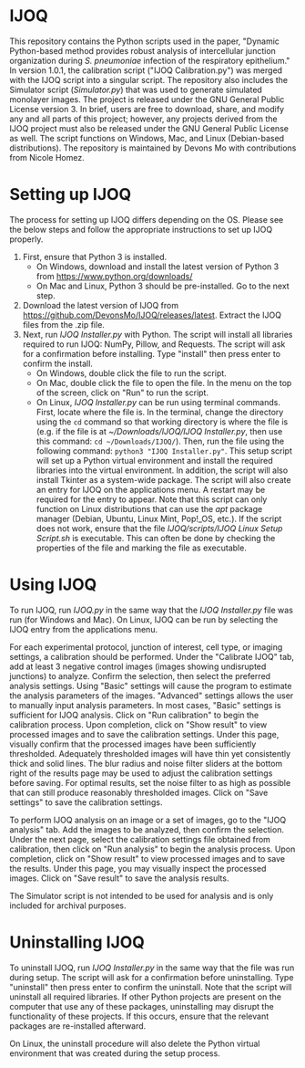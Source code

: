 # IJOQ
This repository contains the Python scripts used in the paper, "Dynamic Python-based method provides robust analysis of intercellular junction organization during *S. pneumoniae* infection of the respiratory epithelium." In version 1.0.1, the calibration script ("IJOQ Calibration.py") was merged with the IJOQ script into a singular script. The repository also includes the Simulator script (*Simulator.py*) that was used to generate simulated monolayer images. The project is released under the GNU General Public License version 3. In brief, users are free to download, share, and modify any and all parts of this project; however, any projects derived from the IJOQ project must also be released under the GNU General Public License as well. The script functions on Windows, Mac, and Linux (Debian-based distributions). The repository is maintained by Devons Mo with contributions from Nicole Homez.

# Setting up IJOQ

The process for setting up IJOQ differs depending on the OS. Please see the below steps and follow the appropriate instructions to set up IJOQ properly.

1. First, ensure that Python 3 is installed.
   * On Windows, download and install the latest version of Python 3 from https://www.python.org/downloads/
   * On Mac and Linux, Python 3 should be pre-installed. Go to the next step.
2. Download the latest version of IJOQ from https://github.com/DevonsMo/IJOQ/releases/latest. Extract the IJOQ files from the .zip file.
3. Next, run *IJOQ Installer.py* with Python. The script will install all libraries required to run IJOQ: NumPy, Pillow, and Requests. The script will ask for a confirmation before installing. Type "install" then press enter to confirm the install.
   * On Windows, double click the file to run the script.
   * On Mac, double click the file to open the file. In the menu on the top of the screen, click on "Run" to run the script.
   * On Linux, *IJOQ Installer.py* can be run using terminal commands. First, locate where the file is. In the terminal, change the directory using the ```cd``` command so that working directory is where the file is (e.g. if the file is at *~/Downloads/IJOQ/IJOQ Installer.py*, then use this command: ```cd ~/Downloads/IJOQ/```). Then, run the file using the following command: ```python3 "IJOQ Installer.py"```. This setup script will set up a Python virtual environment and install the required libraries into the virtual environment. In addition, the script will also install Tkinter as a system-wide package. The script will also create an entry for IJOQ on the applications menu. A restart may be required for the entry to appear. Note that this script can only function on Linux distributions that can use the *apt* package manager (Debian, Ubuntu, Linux Mint, Pop!_OS, etc.). If the script does not work, ensure that the file *IJOQ/scripts/IJOQ Linux Setup Script.sh* is executable. This can often be done by checking the properties of the file and marking the file as executable. 

# Using IJOQ

To run IJOQ, run *IJOQ.py* in the same way that the *IJOQ Installer.py* file was run (for Windows and Mac). On Linux, IJOQ can be run by selecting the IJOQ entry from the applications menu.

For each experimental protocol, junction of interest, cell type, or imaging settings, a calibration should be performed. Under the "Calibrate IJOQ" tab, add at least 3 negative control images (images showing undisrupted junctions) to analyze. Confirm the selection, then select the preferred analysis settings. Using "Basic" settings will cause the program to estimate the analysis parameters of the images. "Advanced" settings allows the user to manually input analysis parameters. In most cases, "Basic" settings is sufficient for IJOQ analysis. Click on "Run calibration" to begin the calibration process. Upon completion, click on "Show result" to view processed images and to save the calibration settings. Under this page, visually confirm that the processed images have been sufficiently thresholded. Adequately thresholded images will have thin yet consistently thick and solid lines. The blur radius and noise filter sliders at the bottom right of the results page may be used to adjust the calibration settings before saving. For optimal results, set the noise filter to as high as possible that can still produce reasonably thresholded images. Click on "Save settings" to save the calibration settings.

To perform IJOQ analysis on an image or a set of images, go to the "IJOQ analysis" tab. Add the images to be analyzed, then confirm the selection. Under the next page, select the calibration settings file obtained from calibration, then click on "Run analysis" to begin the analysis process. Upon completion, click on "Show result" to view processed images and to save the results. Under this page, you may visually inspect the processed images. Click on "Save result" to save the analysis results.

The Simulator script is not intended to be used for analysis and is only included for archival purposes.

# Uninstalling IJOQ

To uninstall IJOQ, run *IJOQ Installer.py* in the same way that the file was run during setup. The script will ask for a confirmation before uninstalling. Type "uninstall" then press enter to confirm the uninstall. Note that the script will uninstall all required libraries. If other Python projects are present on the computer that use any of these packages, uninstalling may disrupt the functionality of these projects. If this occurs, ensure that the relevant packages are re-installed afterward.

On Linux, the uninstall procedure will also delete the Python virtual environment that was created during the setup process.
